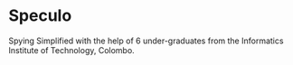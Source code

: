 # Speculo
Spying Simplified with the help of 6 under-graduates from the Informatics Institute of Technology, Colombo.
